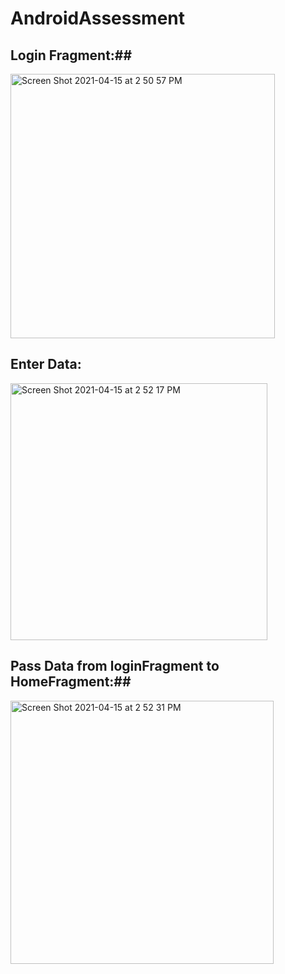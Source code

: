 # AndroidAssessment
## Login Fragment:##
<img width="423" alt="Screen Shot 2021-04-15 at 2 50 57 PM" src="https://user-images.githubusercontent.com/42729082/114930281-6e216800-9dfa-11eb-8493-9ab952f7e355.png">

## Enter Data: ##
<img width="411" alt="Screen Shot 2021-04-15 at 2 52 17 PM" src="https://user-images.githubusercontent.com/42729082/114930337-7d081a80-9dfa-11eb-92d3-f973ce3a2503.png">

## Pass Data from loginFragment to HomeFragment:##
<img width="421" alt="Screen Shot 2021-04-15 at 2 52 31 PM" src="https://user-images.githubusercontent.com/42729082/114930235-6235a600-9dfa-11eb-90cd-2878ed62745b.png">


